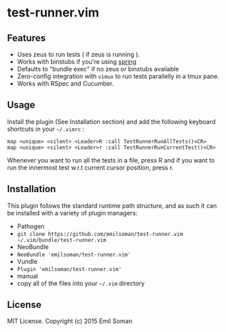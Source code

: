 test-runner.vim
===============

## Features

* Uses zeus to run tests ( if zeus is running ).
* Works with binstubs if you're using [spring](https://github.com/rails/spring)
* Defaults to "bundle exec" if no zeus or binstubs available
* Zero-config integration with `vimux` to run tests parallelly in a tmux pane.
* Works with RSpec and Cucumber.

## Usage

Install the plugin (See Installation section) and add the following
keyboard shortcuts in your `~/.vimrc` :

```vimL
map <unique> <silent> <Leader>R :call TestRunnerRunAllTests()<CR>
map <unique> <silent> <Leader>r :call TestRunnerRunCurrentTest()<CR>
 ```

Whenever you want to run all the tests in a file, press <Leader>R and if you
want to run the innermost test w.r.t current cursor position, press <Leader>r.

## Installation

This plugin follows the standard runtime path structure, and as such it can be installed with a variety of plugin managers:

*  Pathogen
  *  `git clone https://github.com/emilsoman/test-runner.vim ~/.vim/bundle/test-runner.vim`
*  NeoBundle
  *  `NeoBundle 'emilsoman/test-runner.vim'`
*  Vundle
  *  `Plugin 'emilsoman/test-runner.vim'`
*  manual
  *  copy all of the files into your `~/.vim` directory


## License

MIT License. Copyright (c) 2015 Emil Soman
